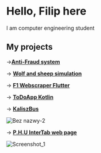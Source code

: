 # Hello, Filip here

I am computer engineering student

## My projects
->[**Anti-Fraud system**](https://github.com/ToFifi098/Anti-Fraud-System) 

-> [**Wolf and sheep simulation**](https://github.com/ToFifi098/Wolfs-and-Sheep-simulation)

-> [**F1 Webscraper Flutter**](https://github.com/ToFifi098/F1-schedule-app)

-> [**ToDoApp Kotlin**](https://github.com/ToFifi098/TodoApp-Kotlin)

-> [**KaliszBus**](https://github.com/ToFifi098/KaliszBus)

![Bez nazwy-2](https://user-images.githubusercontent.com/88771960/175773247-d4909c46-d3a5-43ec-9cfd-04115246649b.png)

-> [**P.H.U InterTab web page**](https://github.com/ToFifi098/InterTab-webpage/tree/main)

![Screenshot_1](https://user-images.githubusercontent.com/88771960/175773726-3311ae6b-e303-4c1f-bc9e-f702e42e3d57.png)
